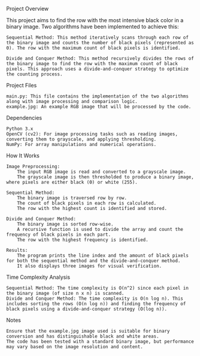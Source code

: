 Project Overview

This project aims to find the row with the most intensive black color in a binary image. Two algorithms have been implemented to achieve this:

    Sequential Method: This method iteratively scans through each row of the binary image and counts the number of black pixels (represented as 0). The row with the maximum count of black pixels is identified.

    Divide and Conquer Method: This method recursively divides the rows of the binary image to find the row with the maximum count of black pixels. This approach uses a divide-and-conquer strategy to optimize the counting process.

Project Files

    main.py: This file contains the implementation of the two algorithms along with image processing and comparison logic.
    example.jpg: An example RGB image that will be processed by the code.

Dependencies

    Python 3.x
    OpenCV (cv2): For image processing tasks such as reading images, converting them to grayscale, and applying thresholding.
    NumPy: For array manipulations and numerical operations.

How It Works

    Image Preprocessing:
        The input RGB image is read and converted to a grayscale image.
        The grayscale image is then thresholded to produce a binary image, where pixels are either black (0) or white (255).

    Sequential Method:
        The binary image is traversed row by row.
        The count of black pixels in each row is calculated.
        The row with the highest count is identified and stored.

    Divide and Conquer Method:
        The binary image is sorted row-wise.
        A recursive function is used to divide the array and count the frequency of black pixels in each part.
        The row with the highest frequency is identified.

    Results:
        The program prints the line index and the amount of black pixels for both the sequential method and the divide-and-conquer method.
        It also displays three images for visual verification.

Time Complexity Analysis

    Sequential Method: The time complexity is O(n^2) since each pixel in the binary image (of size n x n) is scanned.
    Divide and Conquer Method: The time complexity is O(n log n). This includes sorting the rows (O(n log n)) and finding the frequency of black pixels using a divide-and-conquer strategy (O(log n)).

Notes

    Ensure that the example.jpg image used is suitable for binary conversion and has distinguishable black and white areas.
    The code has been tested with a standard binary image, but performance may vary based on the image resolution and content.